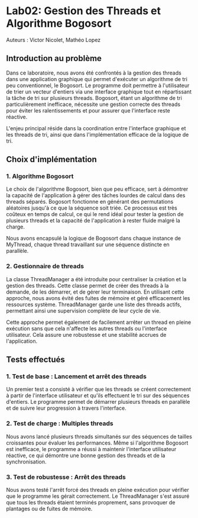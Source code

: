 # Lab02: Gestion des Threads et Algorithme Bogosort

Auteurs : Victor Nicolet, Mathéo Lopez

## Introduction au problème

Dans ce laboratoire, nous avons été confrontés à la gestion des threads dans une application graphique qui permet d'exécuter un algorithme de tri peu conventionnel, le Bogosort. Le programme doit permettre à l'utilisateur de trier un vecteur d'entiers via une interface graphique tout en répartissant la tâche de tri sur plusieurs threads. Bogosort, étant un algorithme de tri particulièrement inefficace, nécessite une gestion correcte des threads pour éviter les ralentissements et pour assurer que l'interface reste réactive.

L'enjeu principal réside dans la coordination entre l'interface graphique et les threads de tri, ainsi que dans l'implémentation efficace de la logique de tri.

## Choix d'implémentation

### 1. Algorithme Bogosort
Le choix de l'algorithme Bogosort, bien que peu efficace, sert à démontrer la capacité de l'application à gérer des tâches lourdes de calcul dans des threads séparés. Bogosort fonctionne en générant des permutations aléatoires jusqu'à ce que la séquence soit triée. Ce processus est très coûteux en temps de calcul, ce qui le rend idéal pour tester la gestion de plusieurs threads et la capacité de l'application à rester fluide malgré la charge.

Nous avons encapsulé la logique de Bogosort dans chaque instance de MyThread, chaque thread travaillant sur une séquence distincte en parallèle.

### 2. Gestionnaire de threads
La classe ThreadManager a été introduite pour centraliser la création et la gestion des threads. Cette classe permet de créer des threads à la demande, de les démarrer, et de gérer leur terminaison. En utilisant cette approche, nous avons évité des fuites de mémoire et géré efficacement les ressources système. ThreadManager garde une liste des threads actifs, permettant ainsi une supervision complète de leur cycle de vie.

Cette approche permet également de facilement arrêter un thread en pleine exécution sans que cela n'affecte les autres threads ou l'interface utilisateur. Cela assure une robustesse et une stabilité accrues de l'application.

## Tests effectués

### 1. Test de base : Lancement et arrêt des threads
Un premier test a consisté à vérifier que les threads se créent correctement à partir de l'interface utilisateur et qu'ils effectuent le tri sur des séquences d'entiers. Le programme permet de démarrer plusieurs threads en parallèle et de suivre leur progression à travers l'interface.

### 2. Test de charge : Multiples threads
Nous avons lancé plusieurs threads simultanés sur des séquences de tailles croissantes pour évaluer les performances. Même si l'algorithme Bogosort est inefficace, le programme a réussi à maintenir l'interface utilisateur réactive, ce qui démontre une bonne gestion des threads et de la synchronisation.

### 3. Test de robustesse : Arrêt des threads
Nous avons testé l'arrêt forcé des threads en pleine exécution pour vérifier que le programme les gérait correctement. Le ThreadManager s'est assuré que tous les threads étaient terminés proprement, sans provoquer de plantages ou de fuites de mémoire.
